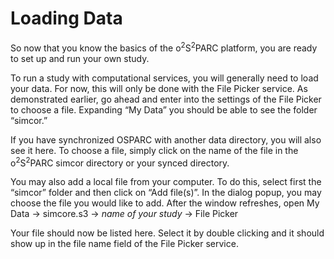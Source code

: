 # Loading Data

So now that you know the basics of the o<sup>2</sup>S<sup>2</sup>PARC platform, you are ready to set up and run your own study.

To run a study with computational services, you will generally need to load your data. For now, this will only be done with the File Picker service. As demonstrated earlier, go ahead and enter into the settings of the File Picker to choose a file. Expanding “My Data” you should be able to see the folder “simcor.” 

If you have synchronized OSPARC with another data directory, you will also see it here. To choose a file, simply click on the name of the file in the o<sup>2</sup>S<sup>2</sup>PARC simcor directory or your synced directory. 

You may also add a local file from your computer. To do this, select first the “simcor” folder and then click on “Add file(s)”. In the dialog popup, you may choose the file you would like to add.  After the window refreshes, open My Data -> simcore.s3 -> *name of your study* -> File Picker

Your file should now be listed here. Select it by double clicking and it should show up in the file name field of the File Picker service.